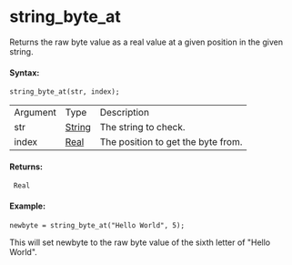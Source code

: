 # string_byte_at

Returns the raw byte value as a real value at a given position in the
given string.

#### Syntax:

``` gml
string_byte_at(str, index);
```

|          |                                                                        |                                    |
|----------|------------------------------------------------------------------------|------------------------------------|
| Argument | Type                                                                   | Description                        |
| str      |  [String](../../../../GameMaker_Language/GML_Overview/Data_Types)  | The string to check.               |
| index    |  [Real](../../../../GameMaker_Language/GML_Overview/Data_Types)    | The position to get the byte from. |

#### Returns:

``` gml
 Real
```

#### Example:

``` gml
newbyte = string_byte_at("Hello World", 5);
```

This will set newbyte to the raw byte value of the sixth letter of
"Hello World".
